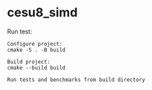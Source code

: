 # cesu8_simd
Run test:
```
Configure project:
cmake -S . -B build

Build project:
cmake --build build

Run tests and benchmarks from build directory
```
